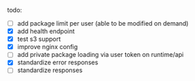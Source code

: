 todo:

- [ ] add package limit per user (able to be modified on demand)
- [x] add health endpoint
- [x] test s3 support
- [x] improve nginx config
- [ ] add private package loading via user token on runtime/api
- [x] standardize error responses
- [ ] standardize responses
